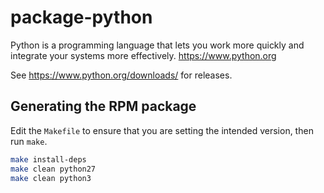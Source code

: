 # package-python

Python is a programming language that lets you work more quickly and integrate your systems more effectively. <https://www.python.org>

See <https://www.python.org/downloads/> for releases.

## Generating the RPM package

Edit the `Makefile` to ensure that you are setting the intended version, then run `make`.

```bash
make install-deps
make clean python27
make clean python3
```
